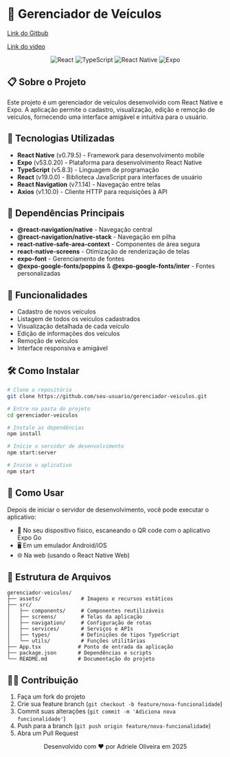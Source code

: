 # 🚗 Gerenciador de Veículos

<p>
    <a href="https://github.com/AdrieleOliveira/veiculos-app">Link do Gitbub</a>
</p>
<p>
    <a href="https://drive.google.com/file/d/1MwftB3R3e99Glm_PDNKr_dttRc2S8I8A/view?usp=sharing">Link do video</a>
</p>

<p align="center">
  <img src="https://img.shields.io/badge/React-19.0.0-61DAFB?style=for-the-badge&logo=react" alt="React" />
  <img src="https://img.shields.io/badge/TypeScript-5.8.3-3178C6?style=for-the-badge&logo=typescript" alt="TypeScript" />
  <img src="https://img.shields.io/badge/React_Native-0.79.5-61DAFB?style=for-the-badge&logo=react" alt="React Native" />
  <img src="https://img.shields.io/badge/Expo-53.0.20-000020?style=for-the-badge&logo=expo" alt="Expo" />
</p>

## 📋 Sobre o Projeto

Este projeto é um gerenciador de veículos desenvolvido com React Native e Expo. A aplicação permite o cadastro, visualização, edição e remoção de veículos, fornecendo uma interface amigável e intuitiva para o usuário.

## 🚀 Tecnologias Utilizadas

- **React Native** (v0.79.5) - Framework para desenvolvimento mobile
- **Expo** (v53.0.20) - Plataforma para desenvolvimento React Native
- **TypeScript** (v5.8.3) - Linguagem de programação
- **React** (v19.0.0) - Biblioteca JavaScript para interfaces de usuário
- **React Navigation** (v7.1.14) - Navegação entre telas
- **Axios** (v1.10.0) - Cliente HTTP para requisições à API

## 🔧 Dependências Principais

- **@react-navigation/native** - Navegação central
- **@react-navigation/native-stack** - Navegação em pilha
- **react-native-safe-area-context** - Componentes de área segura
- **react-native-screens** - Otimização de renderização de telas
- **expo-font** - Gerenciamento de fontes
- **@expo-google-fonts/poppins** & **@expo-google-fonts/inter** - Fontes personalizadas

## 📱 Funcionalidades

- Cadastro de novos veículos
- Listagem de todos os veículos cadastrados
- Visualização detalhada de cada veículo
- Edição de informações dos veículos
- Remoção de veículos
- Interface responsiva e amigável

## 🛠️ Como Instalar

```bash
# Clone o repositório
git clone https://github.com/seu-usuario/gerenciador-veiculos.git

# Entre na pasta do projeto
cd gerenciador-veiculos

# Instale as dependências
npm install

# Inicie o servidor de desenvolvimento
npm start:server

# Inicie o aplicativo
npm start
```

## 📲 Como Usar

Depois de iniciar o servidor de desenvolvimento, você pode executar o aplicativo:

- 📱 No seu dispositivo físico, escaneando o QR code com o aplicativo Expo Go
- 🖥️ Em um emulador Android/iOS
- 🌐 Na web (usando o React Native Web)

## 📂 Estrutura de Arquivos

```
gerenciador-veiculos/
├── assets/             # Imagens e recursos estáticos
├── src/
│   ├── components/     # Componentes reutilizáveis
│   ├── screens/        # Telas da aplicação
│   ├── navigation/     # Configuração de rotas
│   ├── services/       # Serviços e APIs
│   ├── types/          # Definições de tipos TypeScript
│   └── utils/          # Funções utilitárias
├── App.tsx            # Ponto de entrada da aplicação
├── package.json       # Dependências e scripts
└── README.md          # Documentação do projeto
```

## 👨‍💻 Contribuição

1. Faça um fork do projeto
2. Crie sua feature branch (`git checkout -b feature/nova-funcionalidade`)
3. Commit suas alterações (`git commit -m 'Adiciona nova funcionalidade'`)
4. Push para a branch (`git push origin feature/nova-funcionalidade`)
5. Abra um Pull Request


<p align="center">Desenvolvido com ❤️ por Adriele Oliveira em 2025</p>

